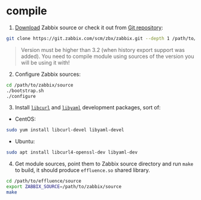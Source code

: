 # compile

1. [Download](http://www.zabbix.com/download)
Zabbix source or check it out from
[Git repository](https://git.zabbix.com/):
```bash
git clone https://git.zabbix.com/scm/zbx/zabbix.git --depth 1 /path/to/zabbix/source
```
> Version must be higher than 3.2
(when history export support was added).
You need to compile module using sources of the version you will be using it with!

2. Configure Zabbix sources:
```bash
cd /path/to/zabbix/source
./bootstrap.sh
./configure
```

3. Install
[`libcurl`](https://curl.haxx.se/libcurl/)
and
[`libyaml`](https://pyyaml.org/wiki/LibYAML)
development packages,
sort of:
 * CentOS:
```bash
sudo yum install libcurl-devel libyaml-devel
```
 * Ubuntu:
```bash
sudo apt install libcurl4-openssl-dev libyaml-dev
```

4. Get module sources,
point them to Zabbix source directory
and run `make` to build,
it should produce `effluence.so` shared library.
```bash
cd /path/to/effluence/source
export ZABBIX_SOURCE=/path/to/zabbix/source
make
```
